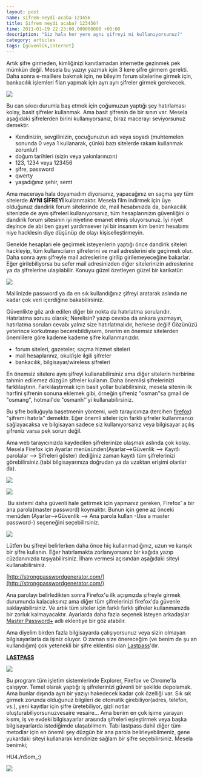 ```yaml
--- 
layout: post 
name: sifrem-neydi-acaba-123456 
title: Şifrem neydi acaba? 123456? 
time: 2011-01-19 22:23:00.000000000 +00:00 
description: "Siz hala her yere aynı şifreyi mi kullanıyorsunuz?"
category: articles
tags: [güvenlik,internet]
---
```


Artık şifre girmeden, kimliğinizi kanıtlamadan internette gezinmek pek mümkün değil. Mesela bu yazıyı yazmak için 3 kere şifre girmem gerekti.  Daha sonra e-maillere bakmak için, ne bileyim forum sitelerine girmek için, bankacılık işlemleri filan yapmak için ayrı ayrı şifreler girmek gerekecek. 

![]({{site.url}}/images/rusty_lock.jpg)

Bu can sıkıcı durumla baş etmek için çoğumuzun yaptığı şey hatırlaması kolay, basit şifreler kullanmak. Ama basit şifrenin de bir sınırı var. Mesela aşağıdaki şifrelerden birini kullanıyorsanız, biraz macerayı seviyorsunuz demektir.

-   Kendinizin, sevgilinizin, çocuğunuzun adı veya soyadı (muhtemelen sonunda 0 veya 1 kullanarak, çünkü bazı sitelerde rakam kullanmak zorunlu!)
-   doğum tarihleri (sizin veya yakınlarınızın)
-   123, 1234 veya 123456
-   şifre, password
-   qwerty
-   yaşadığınız şehir, semt

Ama maceraya hala doyamadım diyorsanız, yapacağınız en saçma şey tüm sitelerde **AYNI ŞİFREYİ** kullanmaktır. Mesela film indirmek için üye olduğunuz dandirik forum sitelerinde de, mail hesabınızda da, bankacılık sitenizde de aynı şifreleri kullanıyorsanız, tüm hesaplarınızın güvenliğini o dandirik forum sitesinin iyi niyetine emanet etmiş oluyorsunuz. İyi niyet deyince de abi ben gayet yardımsever iyi bir insanım kim benim hesabımı niye hacklesin diye düşünüp de olayı kişiselleştirmeyin.

Genelde hesapları ele geçirmek isteyenlerin yaptığı önce dandirik siteleri hackleyip, tüm kullanıcıların şifrelerini ve mail adreslerini ele geçirmek olur.  Daha sonra aynı şifreyle mail adreslerine girilip girilemeyeceğine bakarlar. Eğer girilebiliyorsa bu sefer mail adresinizden diğer sitelerinizin adreslerine ya da şifrelerine ulaşılabilir. Konuyu güzel özetleyen güzel bir karikatür:

[![]({{site.url}}/images/password_reuse.png)]({{site.url}}/images/password_reuse.png)

Mailinizde password ya da en sık kullandığınız şifreyi aratarak aslında ne kadar çok veri içerdiğine bakabilirsiniz.

Güvenlikte göz ardı edilen diğer bir nokta da hatırlatma sorularıdır. Hatırlatma sorusu olarak; Nerelisin? yazıp cevaba da ankara yazmayın, hatırlatma soruları cevabı yalnız size hatırlatmalıdır, herkese değil!
Gözünüzü yeterince korkutmayı becerebildiysem, önerim en önemsiz sitelerden önemlilere göre kademe kademe şifre kullanmanızdır.

-   forum siteleri, gazeteler, saçma hizmet siteleri
-   mail hesaplarınız, okul/işle ilgili şifreler
-   bankacılık, bilgisayar/wireless şifreleri

En önemsiz sitelere aynı şifreyi kullanabilirsiniz ama diğer sitelerin herbirine tahmin edilemez düzgün şifreler kullanın. Daha önemlisi şifrelerinizi farklılaştırın. Farklılaştırmak için basit yollar bulabilirsiniz, mesela sitenin ilk harfini şifrenin sonuna eklemek gibi, örneğin şifreniz "osman"sa gmail de "osmang", hotmail'de "osmanh"'yi kullanabilirsiniz.

Bu şifre bolluğuyla başetmenin yöntemi, web tarayıcınıza (tercihen [firefox](http://asuyatuyolar.blogspot.com/2009/12/firefox.html)) "şifremi hatırla" demektir. Eğer önemli siteler için farklı şifreler kullanmanızı sağlayacaksa ve bilgisayarı sadece siz kullanıyorsanız veya bilgisayar açılış şifreniz varsa pek sorun değil. 

Ama web tarayıcınızda kaydedilen şifrelerinize ulaşmak aslında çok kolay. Mesela Firefox için Ayarlar menüsünden(Ayarlar--\>Güvenlik --\> Kayıtlı parolalar --\> Şifreleri göster) dediğiniz zaman kayıtlı tüm şifrelerinizi görebilirsiniz.(tabi bilgisayarınıza doğrudan ya da uzaktan erişimi olanlar da).

[![]({{site.url}}/images/firefox_password.jpg)]({{site.url}}/images/firefox_password.jpg)

[![]({{site.url}}/images/firefox_password2.jpg)]({{site.url}}/images/firefox_password2.jpg)

 Bu sistemi daha güvenli hale getirmek için yapmanız gereken, Firefox' a bir ana parola(master password) koymaktır. Bunun için gene az önceki menüden (Ayarlar--\>Güvenlik --\> Ana parola kullan -Use a master password-) seçeneğini seçebilirsiniz.

[![]({{site.url}}/images/master_password.png)]({{site.url}}/images/master_password.png)

Lütfen bu şifreyi belirlerken daha önce hiç kullanmadığınız, uzun ve karışık bir şifre kullanın. Eğer hatırlamakta zorlanıyorsanız bir kağıda yazıp cüzdanınızda taşıyabilirsiniz.
İlham vermesi açısından aşağıdaki siteyi kullanabilirsiniz.

[http://strongpasswordgenerator.com/](http://strongpasswordgenerator.com/)

Ana parolayı belirledikten sonra Firefox'u ilk açışınızda şifreyle girmek durumunda kalacaksınız ama diğer tüm şifrelerinizi firefox'da güvenle saklayabilirsiniz. Ve artık tüm siteler için farklı farklı şifreler kullanmanızda bir zorluk kalmayacaktır. Ayarlarda daha fazla seçenek isteyen arkadaşlar [Master Password+](https://addons.mozilla.org/en-US/firefox/addon/master-password/) adlı eklentiye bir göz atabilir.

Ama diyelim birden fazla bilgisayarda çalışıyorsunuz veya sizin olmayan bilgisayarlarla da işiniz oluyor. O zaman size önereceğim (ve benim de şu an kullandığım) çok yetenekli bir şifre eklentisi olan [Lastpass](http://lastpass.com/)'dır.

[**LASTPASS**](http://www.lastpass.com/)


[![]({{site.url}}/images/last_pass.jpg)]({{site.url}}/images/last_pass.jpg)

Bu program tüm işletim sistemlerinde Explorer, Firefox ve Chrome'la çalışıyor. Temel olarak yaptığı iş şifrelerinizi güvenli bir şekilde depolamak. Ama bunlar dışında ayrı bir yazıyı hakedecek kadar çok özelliği var. Sık sık girmek zorunda olduğunuz bilgileri de otomatik girebiliyor(adres, telefon, vs.), yeni kayıtlar için şifre üretebiliyor, gizli notlar oluşturabiliyorsunuzvesaire vesaire... Ama benim en çok işime yarayan kısmı, iş ve evdeki bilgisayarlar arasında şifreleri eşleştirmek veya başka bilgisayarlarda istediğimde ulaşabilmem.
Tabi lastpass dahil diğer tüm metodlar için en önemli şey düzgün bir ana parola belirleyebilmeniz, gene yukardaki siteyi kullanarak kendinize sağlam bir şifre seçebilirsiniz. Mesela benimki;

HU4./nSom\_:)

[![]({{site.url}}/images/defendius.jpg)]({{site.url}}/images/defendius.jpg)


